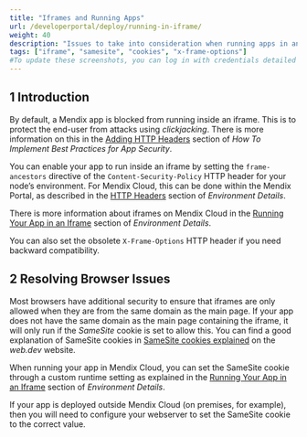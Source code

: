 ```yaml
---
title: "Iframes and Running Apps"
url: /developerportal/deploy/running-in-iframe/
weight: 40
description: "Issues to take into consideration when running apps in an iframe"
tags: ["iframe", "samesite", "cookies", "x-frame-options"]
#To update these screenshots, you can log in with credentials detailed in How to Update Screenshots Using Team Apps.
---
```


## 1 Introduction

By default, a Mendix app is blocked from running inside an iframe. This is to protect the end-user from attacks using *clickjacking*. There is more information on this in the [Adding HTTP Headers](/howto/security/best-practices-security/#adding-http-header) section of *How To Implement Best Practices for App Security*.

You can enable your app to run inside an iframe by setting the `frame-ancestors` directive of the `Content-Security-Policy` HTTP header for your node’s environment. For Mendix Cloud, this can be done within the Mendix Portal, as described in the [HTTP Headers](/developerportal/deploy/environments-details/#http-headers) section of *Environment Details*.

There is more information about iframes on Mendix Cloud in the [Running Your App in an Iframe](/developerportal/deploy/environments-details/#iframe) section of *Environment Details*.

You can also set the obsolete `X-Frame-Options` HTTP header if you need backward compatibility. 

## 2 Resolving Browser Issues

Most browsers have additional security to ensure that iframes are only allowed when they are from the same domain as the main page. If your app does not have the same domain as the main page containing the iframe, it will only run if the *SameSite* cookie is set to allow this. You can find a good explanation of SameSite cookies in [SameSite cookies explained](https://web.dev/samesite-cookies-explained/) on the *web.dev* website.

When running your app in Mendix Cloud, you can set the SameSite cookie through a custom runtime setting as explained in the [Running Your App in an Iframe](/developerportal/deploy/environments-details/#iframe) section of *Environment Details*.

If your app is deployed outside Mendix Cloud (on premises, for example), then you will need to configure your webserver to set the SameSite cookie to the correct value.
